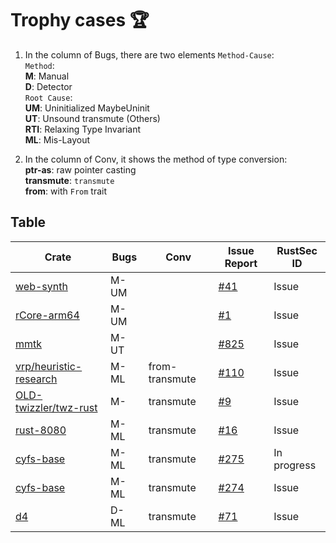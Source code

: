 # Trophy cases 🏆


1. In the column of Bugs, there are two elements `Method-Cause`:  
`Method`:  
**M**: Manual  
**D**: Detector  
`Root Cause`:  
**UM**: Uninitialized MaybeUninit  
**UT**: Unsound transmute (Others)  
**RTI**: Relaxing Type Invariant  
**ML**: Mis-Layout

2. In the column of Conv, it shows the method of type conversion:  
**ptr-as**: raw pointer casting  
**transmute**: `transmute`  
**from**: with `From` trait


## Table
| Crate | Bugs | Conv | Issue Report | RustSec ID |
| ----- | ---- | -------- | ------------ | ---------- |
| [web-synth](https://github.com/Ameobea/web-synth) | M-UM | | [#41](https://github.com/Ameobea/web-synth/issues/41) | Issue |
| [rCore-arm64](https://github.com/rcore-os/rCore-Tutorial-v3-arm64) | M-UM | | [#1](https://github.com/rcore-os/rCore-Tutorial-v3-arm64/issues/1) | Issue |
| [mmtk](https://crates.io/crates/mmtk) | M-UT | | [#825](https://github.com/mmtk/mmtk-core/issues/825) | Issue |
| [vrp/heuristic-research](https://crates.io/crates/vrp-cli) | M-ML | from-transmute | [#110](https://github.com/reinterpretcat/vrp/issues/110) | Issue |
| [OLD-twizzler/twz-rust](https://github.com/twizzler-operating-system/OLD-twizzler) | M- | transmute | [#9](https://github.com/twizzler-operating-system/OLD-twizzler/issues/9) | Issue |
| [rust-8080](https://github.com/irevoire/rust-8080) | M-ML | transmute | [#16](https://github.com/irevoire/rust-8080/issues/16) | Issue |
| [cyfs-base](https://crates.io/crates/cyfs-base) | M-ML | transmute | [#275](https://github.com/buckyos/CYFS/issues/275) | In progress |
| [cyfs-base](https://crates.io/crates/cyfs-base) | M-ML | transmute | [#274](https://github.com/buckyos/CYFS/issues/274) | Issue |
| [d4](https://crates.io/crates/d4) | D-ML | transmute | [#71](https://github.com/38/d4-format/issues/71) | Issue |
